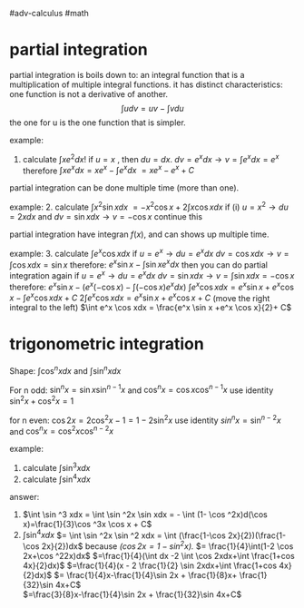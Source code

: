 #adv-calculus #math

# partial integration
partial integration is boils down to: an integral function that is a multiplication of multiple integral functions. 
it has distinct characteristics: one function is not a derivative of another.
$$ \int u dv = uv - \int v du $$
the one for u is the one function that is simpler.

example:
1. calculate $\int x e^2 dx$!
		if $u = x$ , then $du = dx$.
		$dv = e^x dx \rightarrow v = \int e^x dx = e^x$
	therefore $\int x e^x dx = x e^x - \int e^x dx$
	$= x e^x - e^x + C$

partial integration can be done multiple time (more than one).

example:
2. calculate $\int x^2 \sin x dx$
	$= -x^2 \cos x + 2 \int x \cos x dx$
		if (i) $u = x^2 \rightarrow du = 2xdx$ and $dv = \sin xdx \rightarrow v = - \cos x$ 
	continue this

partial integration have integran $f(x)$, and can shows up multiple time.

example:
3. calculate $\int e^x \cos xdx$
		if $u = e^x \rightarrow du = e^x dx$
		$dv = \cos x dx \rightarrow v = \int \cos xdx = \sin x$
	therefore: $e^x \sin x - \int \sin x e^x dx$
	then you can do partial integration again
		if $u = e^x \rightarrow du = e^x dx$
		$dv = \sin x dx \rightarrow v = \int \sin xdx = - \cos x$
	therefore: $e^x \sin x - (e^x (-\cos x) - \int (-\cos x) e^x dx)$
	$\int e^x \cos xdx =e^x \sin x +e^x \cos x - \int e^x  \cos x dx + C$
	$2\int e^x \cos xdx  =e^x \sin x +e^x \cos x  + C$ (move the right integral to the left)
	$\int e^x \cos xdx = \frac{e^x \sin x +e^x \cos x}{2}+ C$

# trigonometric integration

Shape: $\int \cos ^n xdx$ and $\int \sin ^n xdx$

For n odd: $\sin ^n x = \sin x \sin ^{n-1} x$ and $\cos ^n x = \cos x \cos^{n-1}x$
	use identity $\sin ^2 x + \cos ^2 x = 1$

for n even: $\cos 2x = 2 \cos ^2x-1=1-2 \sin ^2x$ 
	use identity $sin ^nx= \sin ^{n-2}x$ and $\cos ^nx=\cos^2 x \cos ^{n-2}x$

example:
1. calculate $\int \sin ^3 xdx$
2. calculate $\int \sin ^4 xdx$

answer:
1. $\int \sin ^3 xdx = \int \sin ^2x \sin xdx = - \int (1- \cos ^2x)d(\cos x)=\frac{1}{3}\cos ^3x \cos x + C$
2. $\int \sin ^4 xdx$
	$= \int \sin ^2x \sin ^2 xdx = \int (\frac{1-\cos 2x}{2})(\frac{1-\cos 2x}{2})dx$  because *($\cos 2x=1-\sin ^2x$).*
	$= \frac{1}{4}\int(1-2 \cos 2x+\cos ^22x)dx$
	$=\frac{1}{4}(\int dx -2 \int \cos 2xdx+\int \frac{1+cos 4x}{2}dx)$
	$=\frac{1}{4}(x - 2 \frac{1}{2} \sin 2xdx+\int \frac{1+cos 4x}{2}dx)$
	$= \frac{1}{4}x-\frac{1}{4}\sin 2x + \frac{1}{8}x+ \frac{1}{32}\sin 4x+C$	
	$=\frac{3}{8}x-\frac{1}{4}\sin 2x + \frac{1}{32}\sin 4x+C$	


